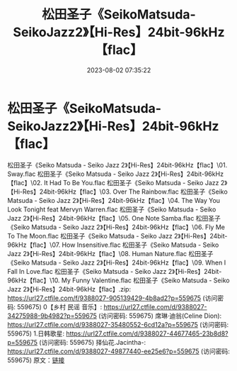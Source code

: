 ﻿---
title: 松田圣子《SeikoMatsuda-SeikoJazz2》【Hi-Res】24bit-96kHz【flac】
date: 2023-08-02 07:35:22
categories: WAV车载音乐、镜像
tags: 华语中文
---
# 松田圣子《SeikoMatsuda-SeikoJazz2》【Hi-Res】24bit-96kHz【flac】

松田圣子《Seiko Matsuda - Seiko Jazz
2》【Hi-Res】24bit-96kHz【flac】\01. Sway.flac
松田圣子《Seiko Matsuda - Seiko Jazz 2》【Hi-Res】24bit-96kHz【flac】\02.
It Had To Be You.flac
松田圣子《Seiko Matsuda - Seiko Jazz 2》【Hi-Res】24bit-96kHz【flac】\03.
Over The Rainbow.flac
松田圣子《Seiko Matsuda - Seiko Jazz 2》【Hi-Res】24bit-96kHz【flac】\04.
The Way You Look Tonight feat Mervyn Warren.flac
松田圣子《Seiko Matsuda - Seiko Jazz 2》【Hi-Res】24bit-96kHz【flac】\05.
One Note Samba.flac
松田圣子《Seiko Matsuda - Seiko Jazz 2》【Hi-Res】24bit-96kHz【flac】\06.
Fly Me To The Moon.flac
松田圣子《Seiko Matsuda - Seiko Jazz 2》【Hi-Res】24bit-96kHz【flac】\07.
How Insensitive.flac
松田圣子《Seiko Matsuda - Seiko Jazz 2》【Hi-Res】24bit-96kHz【flac】\08.
Human Nature.flac
松田圣子《Seiko Matsuda - Seiko Jazz 2》【Hi-Res】24bit-96kHz【flac】\09.
When I Fall In Love.flac
松田圣子《Seiko Matsuda - Seiko Jazz 2》【Hi-Res】24bit-96kHz【flac】\10.
My Funny Valentine.flac
松田圣子《Seiko Matsuda - Seiko Jazz 2》【Hi-Res】24bit-96kHz【flac】.zip:
https://url27.ctfile.com/f/9388027-905139429-4b8ad2?p=559675
(访问密码: 559675)
0【乡村 民谣 音乐】: https://url27.ctfile.com/d/9388027-34275988-9b4982?p=559675
(访问密码: 559675)
席琳·迪翁(Celine Dion): https://url27.ctfile.com/d/9388027-35480552-6cd12a?p=559675
(访问密码: 559675)
1.日韩歌星: https://url27.ctfile.com/d/9388027-44677465-23b8d8?p=559675
(访问密码: 559675)
择仙花.Jacintha-: https://url27.ctfile.com/d/9388027-49877440-ee25e6?p=559675
(访问密码: 559675)
原文：[链接](https://blog.sina.com.cn/s/blog_1647c7e76010312xi.html)